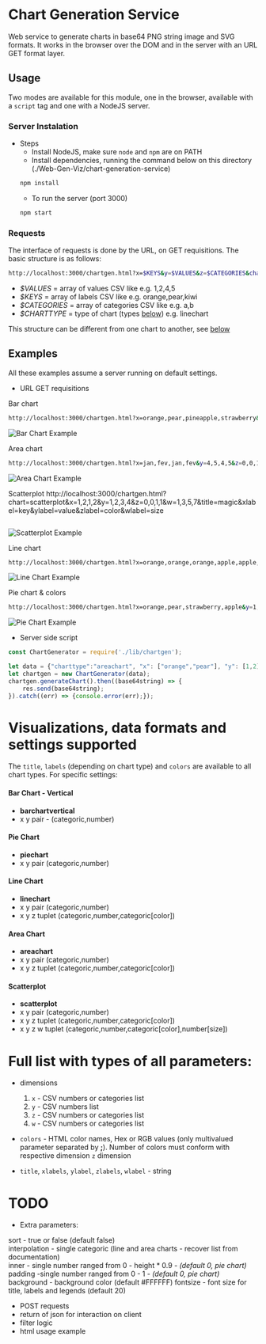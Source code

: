 # Chart Generation Service

Web service to generate charts in base64 PNG string image and SVG formats.
It works in the browser over the DOM and in the server with an URL GET format layer.

## Usage
Two modes are available for this module, one in the browser, available with a `script` tag and one with a NodeJS server.

### Server Instalation

* Steps
  * Install NodeJS, make sure `node` and `npm` are on PATH
  * Install dependencies, running the command below on this directory (./Web-Gen-Viz/chart-generation-service)
  ``` bash
  npm install
  ```
  * To run the server (port 3000)
  ``` bash
  npm start
  ```

### Requests

The interface of requests is done by the URL, on GET requisitions. The basic structure is as follows:  
```bash
http://localhost:3000/chartgen.html?x=$KEYS&y=$VALUES&z=$CATEGORIES&chart=$CHARTTYPE
```
* _$VALUES_ = array of values CSV like e.g. 1,2,4,5
* _$KEYS_ = array of labels CSV like e.g. orange,pear,kiwi
* _$CATEGORIES_ = array of categories CSV like e.g. a,b
* _$CHARTTYPE_ = type of chart (types [below](#Examples)) e.g. linechart

This structure can be different from one chart to another, see [below](#Examples)


## Examples

All these examples assume a server running on default settings.

* URL GET requisitions

Bar chart
``` bash
http://localhost:3000/chartgen.html?x=orange,pear,pineapple,strawberry&y=1,2,3,4&chart=barchartvertical&title=title
```
![Bar Chart Example](https://github.com/tiagodavi70/Web-Gen-Viz/blob/master/imgs/barchartvertical.png "Bar Chart Request Example")

Area chart 
``` bash
http://localhost:3000/chartgen.html?x=jan,fev,jan,fev&y=4,5,4,5&z=0,0,1,1&chart=areachart
```
![Area Chart Example](https://github.com/tiagodavi70/Web-Gen-Viz/blob/master/imgs/areachart.png "Area Chart Request Example")

Scatterplot
http://localhost:3000/chartgen.html?chart=scatterplot&x=1,2,1,2&y=1,2,3,4&z=0,0,1,1&w=1,3,5,7&title=magic&xlabel=key&ylabel=value&zlabel=color&wlabel=size
``` bash
```
![Scatterplot Example](https://github.com/tiagodavi70/Web-Gen-Viz/blob/master/imgs/scatterplot.png "Scatterplot Request Example")

Line chart
``` bash
http://localhost:3000/chartgen.html?x=orange,orange,orange,apple,apple,apple,pear,pear,pear&y=3,5,8,4,5,6,7,8,9&z=america,europe,africa,america,europe,africa,america,europe,africa&chart=linechart&title=Fruits&xlabel=name&ylabel=sold&zlabel=continent
```
![Line Chart Example](https://github.com/tiagodavi70/Web-Gen-Viz/blob/master/imgs/linechart.png "Line Chart Request Example")

Pie chart & colors
``` bash
http://localhost:3000/chartgen.html?x=orange,pear,strawberry,apple&y=1,2,3,4&chart=piechart&colors=rgb(255,103,0);rgb(144,238,144);rgb(252,90,141);rgb(255,8,0)
```
![Pie Chart Example](https://github.com/tiagodavi70/Web-Gen-Viz/blob/master/imgs/piechart.png "Pie Chart Request Example")


* Server side script
``` javascript
const ChartGenerator = require('./lib/chartgen');

let data = {"charttype":"areachart", "x": ["orange","pear"], "y": [1,2]} // will be formatted inside generatechart function
let chartgen = new ChartGenerator(data);
chartgen.generateChart().then((base64string) => {
    res.send(base64string);
}).catch((err) => {console.error(err);});
```

# Visualizations, data formats and settings supported 

The `title`, `labels` (depending on chart type) and `colors` are available to all chart types. For specific settings:

#### Bar Chart - Vertical
* **barchartvertical**
* x y pair - (categoric,number)

#### Pie Chart
* **piechart**
* x y pair (categoric,number)

#### Line Chart
* **linechart**
* x y pair (categoric,number)
* x y z tuplet (categoric,number,categoric[color])

#### Area Chart
* **areachart**
* x y pair (categoric,number)
* x y z tuplet (categoric,number,categoric[color])

#### Scatterplot
* **scatterplot**
* x y pair (categoric,number)
* x y z tuplet (categoric,number,categoric[color])
* x y z w tuplet (categoric,number,categoric[color],number[size])


# Full list with types of all parameters:
* dimensions
  1. `x` - CSV numbers or categories list
  2. `y` - CSV numbers list
  3. `z` - CSV numbers or categories list
  4. `w` - CSV numbers or categories list

* `colors` - HTML color names, Hex or RGB values (only multivalued parameter separated by __;__). Number of colors must conform with respective dimension `z` dimension 
* `title`, `xlabels`, `ylabel`, `zlabels`, `wlabel` - string

# TODO

* Extra parameters:

sort - true or false (default false)  
interpolation - single categoric (line and area charts - recover list from documentation)  
inner - single number ranged from 0 - height \* 0.9 - _(default 0, pie chart)_ 
padding -single number ranged from 0 - 1 - _(default 0, pie chart)_  
background - background color (default #FFFFFF)
fontsize - font size for title, labels and legends (default 20) 

* POST requests
* return of json for interaction on client
* filter logic
* html usage example
